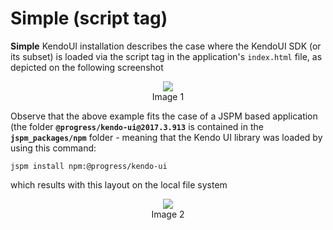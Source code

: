 # Simple \(script tag\)

**Simple** KendoUI installation describes the case where the KendoUI SDK \(or its subset\) is loaded via the script tag in the application's `index.html` file, as depicted on the following screenshot

<p align=center>
  <img src="https://user-images.githubusercontent.com/2712405/30776582-e31c3278-a076-11e7-887f-56f594a8a5f4.png"></img>
<br>
Image 1
</p>

Observe that the above example fits the case of a JSPM based application (the folder **`@progress/kendo-ui@2017.3.913`** is contained in the **`jspm_packages/npm`** folder - meaning that the Kendo UI library was loaded by using this command:

 ```
jspm install npm:@progress/kendo-ui

```

which results with this layout on the local file system

<p align=center>
  <img src="https://user-images.githubusercontent.com/2712405/30776688-e97d9984-a078-11e7-8860-134efcc229d8.png"></img>
 <br>
 Image 2
</p>